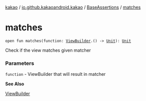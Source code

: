 [kakao](../../index.md) / [io.github.kakaoandroid.kakao](../index.md) / [BaseAssertions](index.md) / [matches](./matches.md)

# matches

`open fun matches(function: `[`ViewBuilder`](../-view-builder/index.md)`.() -> `[`Unit`](https://kotlinlang.org/api/latest/jvm/stdlib/kotlin/-unit/index.html)`): `[`Unit`](https://kotlinlang.org/api/latest/jvm/stdlib/kotlin/-unit/index.html)

Check if the view matches given matcher

### Parameters

`function` - ViewBuilder that will result in matcher

**See Also**

[ViewBuilder](../-view-builder/index.md)

